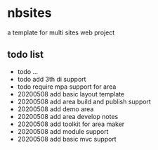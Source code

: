 # nbsites

a template for multi sites web project

## todo list

- todo ...
- todo add 3th di support
- todo require mpa support for area
- 20200508 add basic layout template
- 20200508 add area build and publish support
- 20200508 add demo area
- 20200508 add area develop notes 
- 20200508 add toolkit for area maker
- 20200508 add module support
- 20200508 add basic mvc support